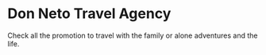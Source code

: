 # Don Neto Travel Agency

Check all the promotion to travel with the family or alone adventures and the life. 